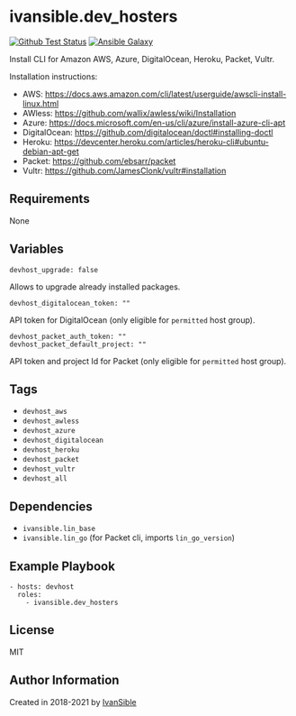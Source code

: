 # ivansible.dev_hosters

[![Github Test Status](https://github.com/ivansible/dev-hosters/workflows/test/badge.svg?branch=master)](https://github.com/ivansible/dev-hosters/actions)
[![Ansible Galaxy](https://img.shields.io/badge/galaxy-ivansible.dev__hosters-68a.svg?style=flat)](https://galaxy.ansible.com/ivansible/dev_hosters/)

Install CLI for Amazon AWS, Azure, DigitalOcean, Heroku, Packet, Vultr.

Installation instructions:
- AWS:  https://docs.aws.amazon.com/cli/latest/userguide/awscli-install-linux.html
- AWless:  https://github.com/wallix/awless/wiki/Installation
- Azure:  https://docs.microsoft.com/en-us/cli/azure/install-azure-cli-apt
- DigitalOcean:  https://github.com/digitalocean/doctl#installing-doctl
- Heroku:  https://devcenter.heroku.com/articles/heroku-cli#ubuntu-debian-apt-get
- Packet: https://github.com/ebsarr/packet
- Vultr:  https://github.com/JamesClonk/vultr#installation


## Requirements

None


## Variables

    devhost_upgrade: false
Allows to upgrade already installed packages.

    devhost_digitalocean_token: ""
API token for DigitalOcean (only eligible for `permitted` host group).

    devhost_packet_auth_token: ""
    devhost_packet_default_project: ""
API token and project Id for Packet (only eligible for `permitted` host group).


## Tags

- `devhost_aws`
- `devhost_awless`
- `devhost_azure`
- `devhost_digitalocean`
- `devhost_heroku`
- `devhost_packet`
- `devhost_vultr`
- `devhost_all`


## Dependencies

- `ivansible.lin_base`
- `ivansible.lin_go` (for Packet cli, imports `lin_go_version`)


## Example Playbook

    - hosts: devhost
      roles:
        - ivansible.dev_hosters


## License

MIT


## Author Information

Created in 2018-2021 by [IvanSible](https://github.com/ivansible)
